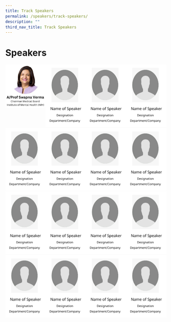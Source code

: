 ```yaml
---
title: Track Speakers
permalink: /speakers/track-speakers/
description: ""
third_nav_title: Track Speakers
---
```

#  Speakers

<div style="display: flex; flex-wrap: wrap;">
  <div style="flex-basis: 25%; max-width: 25%;">
    <a href="/speakers/track-speakers/prof-swapna-verma/"><img alt="track speakers 1" src="/images/SpeakersPhoto/profswapna1.jpg"></a>
  </div>
  <div style="flex-basis: 25%; max-width: 25%;">
    <a href="/speakers/track-speakers/speaker-2/"><img alt="track speakers 2" src="/images/Speaker%20Summary.png"></a>
  </div>
  <div style="flex-basis: 25%; max-width: 25%;">
    <a href="/speakers/track-speakers/speaker-3/"><img alt="track speakers 3" src="/images/Speaker%20Summary.png"></a>
  </div>
  <div style="flex-basis: 25%; max-width: 25%;">
    <a href="/speakers/track-speakers/speaker-4/"><img alt="track speakers 4" src="/images/Speaker%20Summary.png"></a>
  </div>
  <div style="flex-basis: 25%; max-width: 25%;">
    <a href="/speakers/track-speakers/speaker-5/"><img alt="track speakers 5" src="/images/Speaker%20Summary.png"></a>
  </div>
  <div style="flex-basis: 25%; max-width: 25%;">
    <a href="/speakers/track-speakers/speaker-6/"><img alt="track speakers 6" src="/images/Speaker%20Summary.png"></a>
  </div>
  <div style="flex-basis: 25%; max-width: 25%;">
    <a href="/speakers/track-speakers/speaker-7/"><img alt="track speakers 7" src="/images/Speaker%20Summary.png"></a>
  </div>
  <div style="flex-basis: 25%; max-width: 25%;">
    <a href="/speakers/track-speakers/speaker-8/"><img alt="track speakers 8" src="/images/Speaker%20Summary.png"></a>
  </div>
  <div style="flex-basis: 25%; max-width: 25%;">
    <a href="/speakers/track-speakers/speaker-9/"><img alt="track speakers 9" src="/images/Speaker%20Summary.png"></a>
  </div>
  <div style="flex-basis: 25%; max-width: 25%;">
    <a href="/speakers/track-speakers/speaker-10/"><img alt="track speakers 10" src="/images/Speaker%20Summary.png"></a>
  </div>
  <div style="flex-basis: 25%; max-width: 25%;">
    <a href="/speakers/track-speakers/speaker-11/"><img alt="track speakers 11" src="/images/Speaker%20Summary.png"></a>
  </div>
	<div style="flex-basis: 25%; max-width: 25%;">
    <a href="/speakers/track-speakers/speaker-11/"><img alt="track speakers 12" src="/images/Speaker%20Summary.png"></a>
  </div>
	<div style="flex-basis: 25%; max-width: 25%;">
    <a href="/speakers/track-speakers/speaker-11/"><img alt="track speakers 13" src="/images/Speaker%20Summary.png"></a>
  </div>
	<div style="flex-basis: 25%; max-width: 25%;">
    <a href="/speakers/track-speakers/speaker-11/"><img alt="track speakers 14" src="/images/Speaker%20Summary.png"></a>
  </div>
	<div style="flex-basis: 25%; max-width: 25%;">
    <a href="/speakers/track-speakers/speaker-11/"><img alt="track speakers 15" src="/images/Speaker%20Summary.png"></a>
  </div>
	<div style="flex-basis: 25%; max-width: 25%;">
    <a href="/speakers/track-speakers/speaker-11/"><img alt="track speakers 16" src="/images/Speaker%20Summary.png"></a>
  </div>
</div>